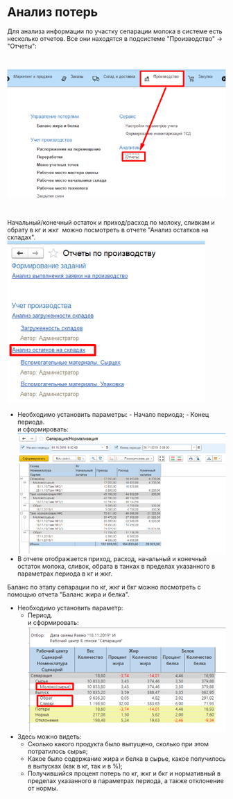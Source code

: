 # Анализ потерь


Для анализа информации по участку сепарации молока в системе есть
несколько отчетов. Все они находятся в подсистеме "Производство" -\>
"Отчеты":

 

![](LossAnalysis.assets/drex_analiz_poter_1_custom.png)

 

Начальный/конечный остаток и приход/расход по молоку, сливкам и обрату в кг и жкг  можно посмотреть в отчете "Анализ остатков на складах".    
![](LossAnalysis.assets/drex_analiz_poter_1_custom_2.png)  

-    Необходимо установить параметры:
    -   Начало периода;
    -   Конец периода.  
    и сформировать:  
![](LossAnalysis.assets/drex_analiz_poter_1_custom_3.png)
-   В отчете отображается приход, расход, начальный и конечный остаток
    молока, сливок, обрата в танках в пределах указанного в параметрах
    периода в кг и жкг.


Баланс по этапу сепарации по кг, жкг и бкг можно посмотреть с помощью отчета "Баланс жира и белка".

- Необходимо установить параметр:
    - Период.  
    и сформировать:  
    ![image-20201111092942523](LossAnalysis.assets/image-20201111092942523.png)
- Здесь можно видеть:
    -   Сколько какого продукта было выпущено, сколько при этом потратилось сырья;
    -    Какое было содержание жира и белка в сырье, какое получилось в выпусках (как в кг, так и в %);
    -   Получившийся процент потерь по кг, жкг и бкг и нормативный в пределах указанного в параметрах периода, а также отклонение от нормы.